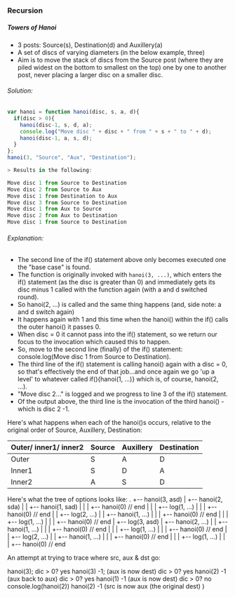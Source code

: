 ### Recursion
##### Towers of Hanoi
* 3 posts: Source(s), Destination(d) and Auxillery(a)
* A set of discs of varying diameters (in the below example, three)
* Aim is to move the stack of discs from the Source post (where they are piled widest on the bottom to smallest on the top) one by one to another post, never placing a larger disc on a smaller disc.

###### Solution:
```javascript
var hanoi = function hanoi(disc, s, a, d){
  if(disc > 0){
    hanoi(disc-1, s, d, a);
    console.log("Move disc " + disc + " from " + s + " to " + d);
    hanoi(disc-1, a, s, d);
  }
};
hanoi(3, "Source", "Aux", "Destination");

> Results in the following:

Move disc 1 from Source to Destination
Move disc 2 from Source to Aux
Move disc 1 from Destination to Aux
Move disc 3 from Source to Destination
Move disc 1 from Aux to Source
Move disc 2 from Aux to Destination
Move disc 1 from Source to Destination
```

###### Explanation:
* The second line of the if() statement above only becomes executed one the "base case" is found.
* The function is originally invoked with `hanoi(3, ...)`, which enters the if() statement (as the disc is greater than 0) and immediately gets its disc minus 1 called with the function again (with a and d switched round).
* So hanoi(2, ...) is called and the same thing happens (and, side note: a and d switch again)
* It happens again with 1 and this time when the hanoi() within the if() calls the outer hanoi() it passes 0.
* When disc = 0 it cannot pass into the if() statement, so we return our focus to the invocation which caused this to happen.
* So, move to the second line (finally) of the if() statement: console.log(Move disc 1 from Source to Destination).
* The third line of the if() statement is calling hanoi() again with a disc = 0, so that's effectively the end of that job...and once again we go 'up a level' to whatever called if(){hanoi(1, ...)} which is, of course, hanoi(2, ...).
* "Move disc 2..." is logged and we progress to line 3 of the if() statement.
* Of the output above, the third line is the invocation of the third hanoi() - which is disc 2 -1.

Here's what happens when each of the hanoi()s occurs, relative to the original order of Source, Auxillery, Destination:


Outer/ inner1/ inner2| Source | Auxillery | Destination
--- | --- | --- | ---
Outer | S | A | D
Inner1 | S | D | A
Inner2 | A | S | D

Here's what the tree of options looks like:
.
+-- hanoi(3, asd)
|   +-- hanoi(2, sda)
|   |   +-- hanoi(1, sad)
|   |   |   +-- hanoi(0) // end
|   |   |   +-- log(1, ...)
|   |   |   +-- hanoi(0) // end
|   |   +-- log(2, ...)
|   |   +-- hanoi(1, ...)
|   |   |   +-- hanoi(0) // end
|   |   |   +-- log(1, ...)
|   |   |   +-- hanoi(0) // end
|   +-- log(3, asd)
|   +-- hanoi(2, ...)
|   |   +-- hanoi(1, ...)
|   |   |   +-- hanoi(0) // end
|   |   |   +-- log(1, ...)
|   |   |   +-- hanoi(0) // end
|   |   +-- log(2, ...)
|   |   +-- hanoi(1, ...)
|   |   |   +-- hanoi(0) // end
|   |   |   +-- log(1, ...)
|   |   |   +-- hanoi(0) // end

An attempt at trying to trace where src, aux & dst go:

hanoi(3);
dic > 0? yes
hanoi(3) -1; (aux is now dest)
dic > 0? yes
hanoi(2) -1 (aux back to aux)
dic > 0? yes
hanoi(1) -1 (aux is now dest)
dic > 0? no
console.log(hanoi(2))
hanoi(2) -1 (src is now aux (the original dest) )
